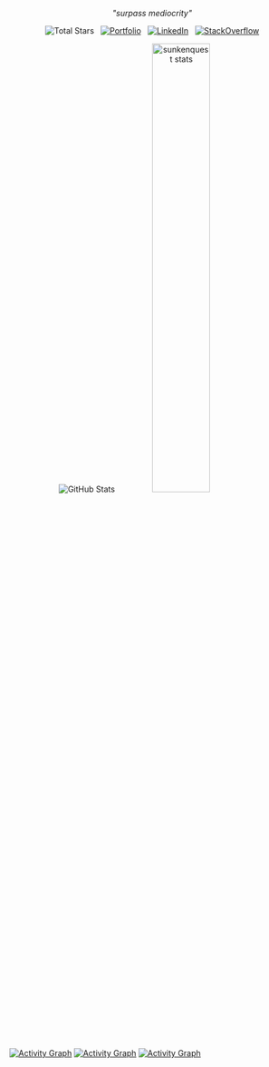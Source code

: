 <!-- banner -->
<!--<img width="100%" src="https://github.com/sunkenquest/sunkenquest/blob/main/assets/m_.kco.jpg" alt="Mikco Banner"> -->
<!-- quote -->
<p align="center">
  <i>"surpass mediocrity"</i>
</p>
<div align="center">
  
![Total Stars](https://img.shields.io/github/stars/sunkenquest?style=flat&label=Stars&logo=github)
&nbsp;
[![Portfolio](https://img.shields.io/badge/Portfolio-fee642?style=flat&logo=Supabase&logoColor=black)](https://sunkenquest.github.io/)
&nbsp;
[![LinkedIn](https://img.shields.io/badge/LinkedIn-0A66C2?style=flat&logo=linkedin&logoColor=white)](https://www.linkedin.com/in/mikco-jasareno/)
&nbsp;
[![StackOverflow](https://img.shields.io/badge/StackOverflow-F58025?style=flat&logo=stackoverflow&logoColor=white)]([https://stackoverflow.com/users/12091931/m_kco](https://stackoverflow.com/users/27415096/m-kco))

</div>

<div align="center">
  <img src="https://github-readme-streak-stats.herokuapp.com/?user=sunkenquest&theme=dark&hide_border=true&date_format=M%20j%5B%2C%20Y%5D&mode=weekly&disable_animations=false&background=0D1118" alt="GitHub Stats">
<img width="45%" src="https://github-readme-stats.vercel.app/api?username=sunkenquest&show_icons=true&theme=gotham" alt="sunkenquest stats">
</div>
  


[![Activity Graph](https://github-readme-activity-graph.vercel.app/graph?username=sunkenquest&theme=github-compact&days=14&custom_title=Activity%20over%20the%20past%2014%20days&hide_border=true&height=250&point=28a642)](https://github.com/sunkenquest?tab=repositories)
[![Activity Graph](https://github-readme-activity-graph.vercel.app/graph?username=sunkenquest&theme=github-compact&days=30&custom_title=Activity%20over%20the%20past%2030%20days&hide_border=true&height=250&point=28a642)](https://github.com/sunkenquest?tab=repositories)
[![Activity Graph](https://github-readme-activity-graph.vercel.app/graph?username=sunkenquest&theme=github-compact&days=60&custom_title=Activity%20over%20the%20past%2060%20days&hide_border=true&height=250&point=28a642)](https://github.com/sunkenquest?tab=repositories)
